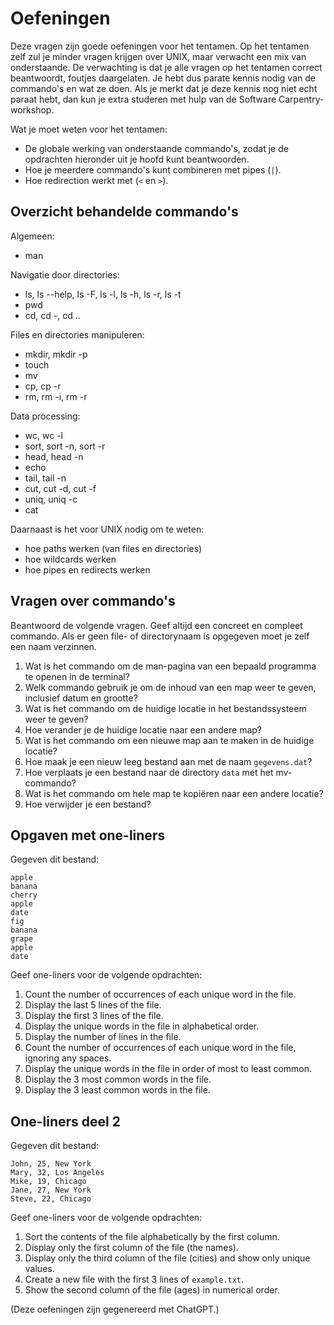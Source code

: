 # Oefeningen

Deze vragen zijn goede oefeningen voor het tentamen. Op het tentamen zelf zul je minder vragen krijgen over UNIX, maar verwacht een mix van onderstaande. De verwachting is dat je alle vragen op het tentamen correct beantwoordt, foutjes daargelaten. Je hebt dus parate kennis nodig van de commando's en wat ze doen. Als je merkt dat je deze kennis nog niet echt paraat hebt, dan kun je extra studeren met hulp van de Software Carpentry-workshop.

Wat je moet weten voor het tentamen:

- De globale werking van onderstaande commando's, zodat je de opdrachten hieronder uit je hoofd kunt beantwoorden.
- Hoe je meerdere commando's kunt combineren met pipes (`|`).
- Hoe redirection werkt met (`<` en `>`).


## Overzicht behandelde commando's

Algemeen:

- man

Navigatie door directories:

- ls, ls --help, ls -F, ls -l, ls -h, ls -r, ls -t
- pwd
- cd, cd -, cd ..

Files en directories manipuleren:

- mkdir, mkdir -p
- touch
- mv
- cp, cp -r
- rm, rm -i, rm -r

Data processing:

- wc, wc -l
- sort, sort -n, sort -r
- head, head -n
- echo
- tail, tail -n
- cut, cut -d, cut -f
- uniq, uniq -c
- cat

Daarnaast is het voor UNIX nodig om te weten:

- hoe paths werken (van files en directories)
- hoe wildcards werken
- hoe pipes en redirects werken


## Vragen over commando's

Beantwoord de volgende vragen. Geef altijd een concreet en compleet commando. Als er geen file- of directorynaam is opgegeven moet je zelf een naam verzinnen.

1. Wat is het commando om de man-pagina van een bepaald programma te openen in de terminal?
1. Welk commando gebruik je om de inhoud van een map weer te geven, inclusief datum en grootte?
1. Wat is het commando om de huidige locatie in het bestandssysteem weer te geven?
1. Hoe verander je de huidige locatie naar een andere map?
1. Wat is het commando om een nieuwe map aan te maken in de huidige locatie?
1. Hoe maak je een nieuw leeg bestand aan met de naam `gegevens.dat`?
1. Hoe verplaats je een bestand naar de directory `data` met het mv-commando?
1. Wat is het commando om hele map te kopiëren naar een andere locatie?
1. Hoe verwijder je een bestand?

## Opgaven met one-liners

Gegeven dit bestand:

    apple
    banana
    cherry
    apple
    date
    fig
    banana
    grape
    apple
    date

Geef one-liners voor de volgende opdrachten:

1. Count the number of occurrences of each unique word in the file.
2. Display the last 5 lines of the file.
3. Display the first 3 lines of the file.
4. Display the unique words in the file in alphabetical order.
5. Display the number of lines in the file.
6. Count the number of occurrences of each unique word in the file, ignoring any spaces.
7. Display the unique words in the file in order of most to least common.
8. Display the 3 most common words in the file.
9. Display the 3 least common words in the file.

## One-liners deel 2

Gegeven dit bestand:

    John, 25, New York
    Mary, 32, Los Angeles
    Mike, 19, Chicago
    Jane, 27, New York
    Steve, 22, Chicago

Geef one-liners voor de volgende opdrachten:

1. Sort the contents of the file alphabetically by the first column.
2. Display only the first column of the file (the names).
3. Display only the third column of the file (cities) and show only unique values.
4. Create a new file with the first 3 lines of `example.txt`.
5. Show the second column of the file (ages) in numerical order.

(Deze oefeningen zijn gegenereerd met ChatGPT.)
